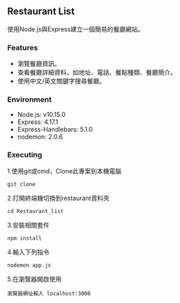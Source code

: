 ## Restaurant List
使用Node.js與Express建立一個簡易的餐廳網站。

### Features
- 瀏覽餐廳資訊。 
- 查看餐廳詳細資料，如地址、電話、餐點種類、餐廳簡介。 
- 使用中文/英文關鍵字搜尋餐廳。

### Environment
- Node.js: v10.15.0
- Express: 4.17.1
- Express-Handlebars: 5.1.0
- nodemon: 2.0.6

### Executing
1.使用git或cmd，Clone此專案到本機電腦

```
git clone
```
2.打開終端機切換到restaurant資料夾

```
cd Restaurant_list
```
3.安裝相關套件

```
npm install
```
4.輸入下列指令

```
nodemon app.js
```

5.在瀏覽器開啟使用
```
瀏覽器網址輸入 localhost:3000
```
